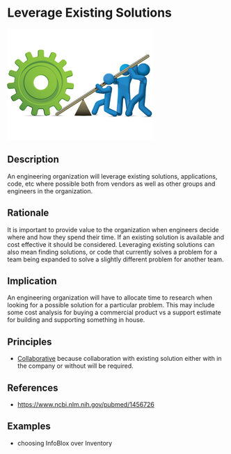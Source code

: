 # Leverage Existing Solutions
![leverage-existing-solutions](../../images/leverage-existing-solutions.png)
## Description
An engineering organization will leverage existing solutions, applications, code, etc where possible both from vendors as well as other groups and engineers in the organization.
## Rationale
It is important to provide value to the organization when engineers decide where and how they spend their time.  If an existing solution is available and cost effective it should be considered.  Leveraging existing solutions can also mean finding solutions, or code that currently solves a problem for a team being expanded to solve a slightly different problem for another team.
## Implication
An engineering organization will have to allocate time to research when looking for a possible solution for a particular problem.  This may include some cost analysis for buying a commercial product vs a support estimate for building and supporting something in house.
## Principles
* [Collaborative](../design-principles/collaborative.md) because collaboration with existing solution either with in the company or without will be required.
## References
* https://www.ncbi.nlm.nih.gov/pubmed/1456726
## Examples
* choosing InfoBlox over Inventory
